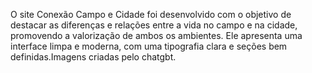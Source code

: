 O site Conexão Campo e Cidade foi desenvolvido com o objetivo de destacar as diferenças e relações entre a vida no campo e na cidade, promovendo a valorização de ambos os ambientes. Ele apresenta uma interface limpa e moderna, com uma tipografia clara e seções bem definidas.Imagens criadas pelo chatgbt.
